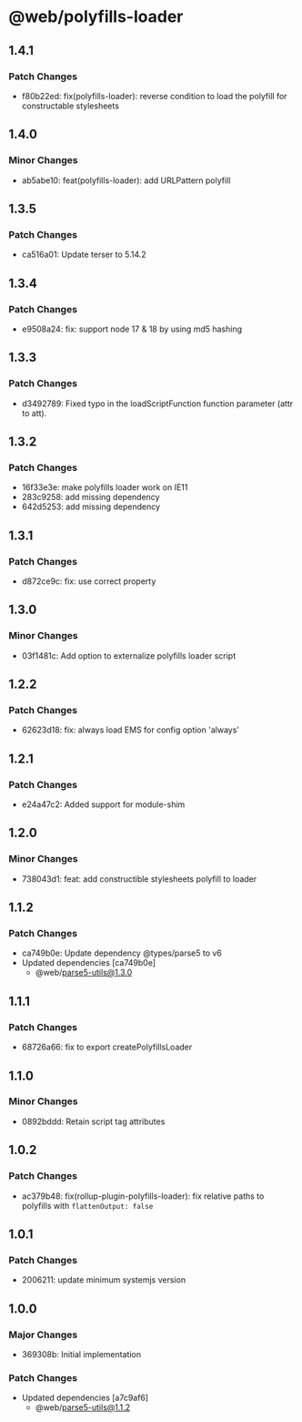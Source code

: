 # @web/polyfills-loader

## 1.4.1

### Patch Changes

- f80b22ed: fix(polyfills-loader): reverse condition to load the polyfill for constructable stylesheets

## 1.4.0

### Minor Changes

- ab5abe10: feat(polyfills-loader): add URLPattern polyfill

## 1.3.5

### Patch Changes

- ca516a01: Update terser to 5.14.2

## 1.3.4

### Patch Changes

- e9508a24: fix: support node 17 & 18 by using md5 hashing

## 1.3.3

### Patch Changes

- d3492789: Fixed typo in the loadScriptFunction function parameter (attr to att).

## 1.3.2

### Patch Changes

- 16f33e3e: make polyfills loader work on IE11
- 283c9258: add missing dependency
- 642d5253: add missing dependency

## 1.3.1

### Patch Changes

- d872ce9c: fix: use correct property

## 1.3.0

### Minor Changes

- 03f1481c: Add option to externalize polyfills loader script

## 1.2.2

### Patch Changes

- 62623d18: fix: always load EMS for config option 'always'

## 1.2.1

### Patch Changes

- e24a47c2: Added support for module-shim

## 1.2.0

### Minor Changes

- 738043d1: feat: add constructible stylesheets polyfill to loader

## 1.1.2

### Patch Changes

- ca749b0e: Update dependency @types/parse5 to v6
- Updated dependencies [ca749b0e]
  - @web/parse5-utils@1.3.0

## 1.1.1

### Patch Changes

- 68726a66: fix to export createPolyfillsLoader

## 1.1.0

### Minor Changes

- 0892bddd: Retain script tag attributes

## 1.0.2

### Patch Changes

- ac379b48: fix(rollup-plugin-polyfills-loader): fix relative paths to polyfills with `flattenOutput: false`

## 1.0.1

### Patch Changes

- 2006211: update minimum systemjs version

## 1.0.0

### Major Changes

- 369308b: Initial implementation

### Patch Changes

- Updated dependencies [a7c9af6]
  - @web/parse5-utils@1.1.2
